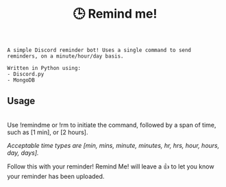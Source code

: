 <h1 align='center'>🕒 Remind me!</h1>
<br />

    
    A simple Discord reminder bot! Uses a single command to send reminders, on a minute/hour/day basis.

    Written in Python using:
    - Discord.py 
    - MongoDB

<h2>
    Usage
</h2>
    <br />
Use !remindme or !rm to initiate the command,
followed by a span of time, such as [1 min], or [2 hours]. 
    
<i>Acceptable time types are [min, mins, minute, minutes, hr, hrs, hour, hours, day, days].</i>

Follow this with your reminder! Remind Me! will leave a 👍 to let you know your reminder has been uploaded.



